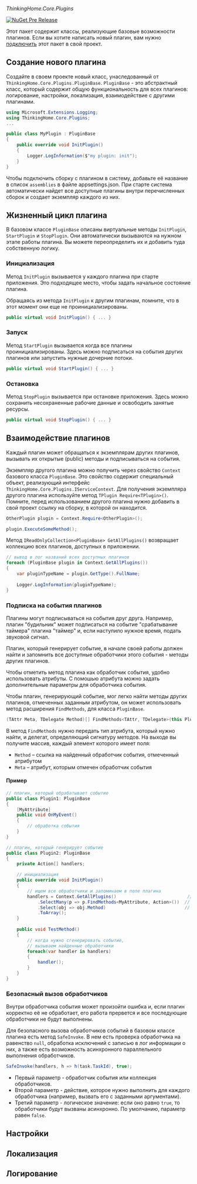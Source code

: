 *ThinkingHome.Core.Plugins*

[![NuGet Pre Release](https://img.shields.io/nuget/vpre/ThinkingHome.Core.Plugins.svg)]()

Этот пакет содержит классы, реализующие базовые возможности плагинов.
Если вы хотите написать новый плагин, вам нужно [подключить](https://www.nuget.org/packages/ThinkingHome.Core.Plugins) этот пакет в свой проект.

## Создание нового плагина

Создайте в своем проекте новый класс, унаследованный от `ThinkingHome.Core.Plugins.PluginBase`. `PluginBase` - это абстрактный класс, который содержит общую функциональность для всех плагинов: логирование, настройки, локализация, взаимодействие с другими плагинами.

```csharp
using Microsoft.Extensions.Logging;
using ThinkingHome.Core.Plugins;
...

public class MyPlugin : PluginBase
{
    public override void InitPlugin()
    {
        Logger.LogInformation($"my plugin: init");
    }
}
```

Чтобы подключить сборку с плагином в систему, добавьте её название в список `assemblies` в файле appsettings.json.
При старте система автоматически найдет все доступные плагины внутри перечисленных сборок и создает экземпляр каждого из них.

## Жизненный цикл плагина

В базовом классе `PluginBase` описаны виртуальные методы `InitPlugin`, `StartPlugin` и `StopPlugin`.
Они автоматически вызываются на нужном этапе работы плагина. Вы можете переопределить их и добавить туда собственную логику.

### Инициализация

Метод `InitPlugin` вызывается у каждого плагина при старте приложения. Это подходящее место, чтобы задать начальное состояние плагина.

Обращаясь из метода `InitPlugin` к другим плагинам, помните, что в этот момент они еще не проинициализированы.


```csharp
public virtual void InitPlugin() { ... }
```

### Запуск

Метод `StartPlugin` вызывается когда все плагины проинициализированы. Здесь можно подписаться на события других плагинов или запустить нужные дочерние потоки.


```csharp
public virtual void StartPlugin() { ... }
```

### Остановка

Метод `StopPlugin` вызывается при остановке приложения. Здесь можно сохранить несохраненные рабочие данные и освободить занятые ресурсы.


```csharp
public virtual void StopPlugin() { ... }
```

## Взаимодействие плагинов

Каждый плагин может обращаться к экземплярам других плагинов, вызывать их открытые (public) методы и подписываться на события. 

Экземпляр другого плагина можно получить через свойство `Context` базового класса `PluginBase`. 
Это свойство содержит специальный объект, реализующий интерфейс `ThinkingHome.Core.Plugins.IServiceContext`. 
Для получения экземпляра другого плагина используйте метод `TPlugin Require<TPlugin>()`. Помните, перед использованием 
другого плагина нужно добавить в свой проект ссылку на сборку, в которой он находится.

```csharp
OtherPlugin plugin = Context.Require<OtherPlugin>();

plugin.ExecuteSomeMethod();
```

Метод `IReadOnlyCollection<PluginBase> GetAllPlugins()` возвращает коллекцию всех плагинов, доступных в приложении.

```csharp
// вывод в лог названий всех доступных плагинов
foreach (PluginBase plugin in Context.GetAllPlugins())
{
    var pluginTypeName = plugin.GetType().FullName;
    
    Logger.LogInformation(pluginTypeName);
}
```

### Подписка на события плагинов

Плагины могут подписываться на события друг друга. Например, плагин "будильник" может подписаться на событие
"срабатывание таймера" плагина "таймер" и, если наступило нужное время, подать звуковой сигнал.

Плагин, который генерирует событие, в начале своей работы должен найти и запомнить все доступные обработчики этого события - методы других плагинов. 

Чтобы отметить метод плагина как обработчик события, удобно использовать атрибуты. С помошью атрибута можно задать
дополнительные параметры для обработчика события.

Чтобы плагин, генерирующий событие, мог легко найти методы других плагинов, отмеченных заданным атрибутом, 
он может использовать метод расширения `FindMethods`, для класса `PluginBase`.
 
```csharp
(TAttr Meta, TDelegate Method)[] FindMethods<TAttr, TDelegate>(this PluginBase plugin)
``` 
 
В метод `FindMethods` нужно передать тип атрибута, который нужно найти, и делегат, определяющий сигнатуру методов.
На выходе вы получите массив, каждый элемент которого имеет поля:  
 
- `Method` – ссылка на найденный обработчик события, отмеченный атрибутом
- `Meta` – атрибут, которым отмечен обработчик события 

#### Пример

```csharp
// плагин, который обрабатывает событие
public class Plugin1: PluginBase
{
    [MyAttribute]
    public void OnMyEvent()
    {
        // обработка события
    }
}

// плагин, который генерирует событие
public class Plugin2: PluginBase
{
    private Action[] handlers;

    // инициализация
    public override void InitPlugin()
    {
        // ищем все обработчики и запоминаем в поле плагина
        handlers = Context.GetAllPlugins()                           // получаем список плагинов
            .SelectMany(p => p.FindMethods<MyAttribute, Action>())  // ищем все обработчики во всех плагинах
            .Select(obj => obj.Method)                              // достаем метод из поля Method
            .ToArray();
    }
    
    public void TestMethod()
    {
        // когда нужно сгенерировать событие,
        // вызываем найденные обработчики
        foreach(var handler in handlers)
        {
            handler();
        } 
    }
}
```

### Безопасный вызов обработчиков

Внутри обработчика события может произойти ошибка и, если плагин корректно её не обработает, его работа прервется и все последующие обработчики не будут выполнены.

Для безопасного вызова обработчиков событий в базовом классе плагина есть метод `SafeInvoke`. В нем есть проверка обработчика на равенство `null`, 
обработка исключений с записью в лог информации о них, а также есть возможность асинхронного параллельного выполнения обработчиков.  


```csharp
SafeInvoke(handlers, h => h(task.TaskId), true);
```

- Первый параметр - обработчик события или коллекция обработчиков. 
- Второй параметр - действие, которое нужно выполнить для каждого обработчика (например, вызвать его с заданными аргументами). 
- Третий параметр - логическое значение: если оно равно `true`, то обработчики будут вызваны асинхронно. По умолчанию, параметр равен `false`. 

## Настройки

## Локализация

## Логирование
